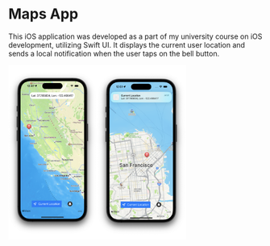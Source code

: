 # Maps App

This iOS application was developed as a part of my university course on iOS development, utilizing Swift UI. It displays
the current user location and sends a local notification when the user taps on the bell button.

<img src="docs/combined.png" width=70% height=70%>
